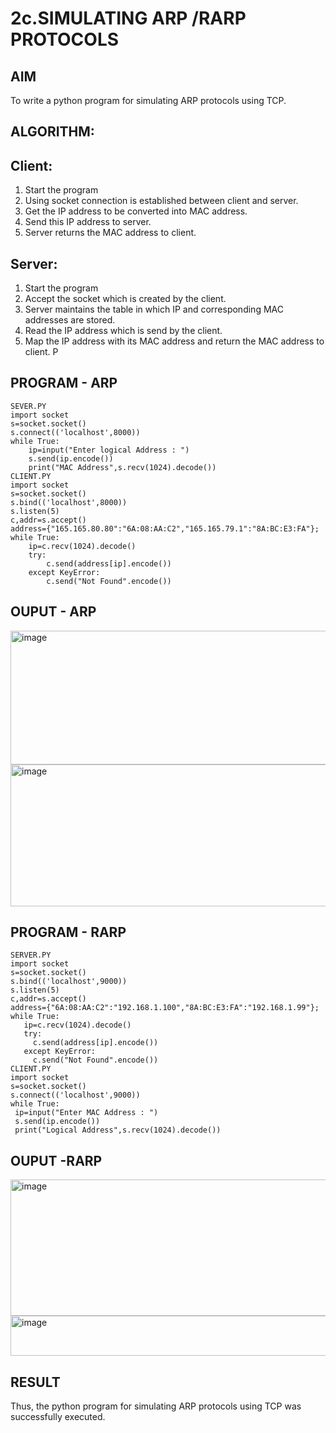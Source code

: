 # 2c.SIMULATING ARP /RARP PROTOCOLS
## AIM
To write a python program for simulating ARP protocols using TCP.
## ALGORITHM:
## Client:
1. Start the program
2. Using socket connection is established between client and server.
3. Get the IP address to be converted into MAC address.
4. Send this IP address to server.
5. Server returns the MAC address to client.
## Server:
1. Start the program
2. Accept the socket which is created by the client.
3. Server maintains the table in which IP and corresponding MAC addresses are
stored.
4. Read the IP address which is send by the client.
5. Map the IP address with its MAC address and return the MAC address to client.
P
## PROGRAM - ARP
```
SEVER.PY
import socket 
s=socket.socket() 
s.connect(('localhost',8000)) 
while True: 
    ip=input("Enter logical Address : ") 
    s.send(ip.encode()) 
    print("MAC Address",s.recv(1024).decode())
CLIENT.PY
import socket 
s=socket.socket() 
s.bind(('localhost',8000)) 
s.listen(5) 
c,addr=s.accept() 
address={"165.165.80.80":"6A:08:AA:C2","165.165.79.1":"8A:BC:E3:FA"}; 
while True: 
    ip=c.recv(1024).decode() 
    try: 
        c.send(address[ip].encode()) 
    except KeyError: 
        c.send("Not Found".encode())
```
## OUPUT - ARP
<img width="520" height="214" alt="image" src="https://github.com/user-attachments/assets/ac2760a4-c075-40a7-b47c-b03d848fd72c" />
<img width="541" height="227" alt="image" src="https://github.com/user-attachments/assets/e2b1bae4-83e2-4920-843d-c9f2cd1b7e8f" />

## PROGRAM - RARP
```
SERVER.PY
import socket
s=socket.socket()
s.bind(('localhost',9000))
s.listen(5)
c,addr=s.accept()
address={"6A:08:AA:C2":"192.168.1.100","8A:BC:E3:FA":"192.168.1.99"};
while True:
   ip=c.recv(1024).decode()
   try:
     c.send(address[ip].encode())
   except KeyError:
     c.send("Not Found".encode())
CLIENT.PY
import socket
s=socket.socket()
s.connect(('localhost',9000))
while True:
 ip=input("Enter MAC Address : ")
 s.send(ip.encode())
 print("Logical Address",s.recv(1024).decode())
```
## OUPUT -RARP
<img width="539" height="218" alt="image" src="https://github.com/user-attachments/assets/88c25474-f692-4a3d-a82e-ef7dd0f4dbac" />
<img width="544" height="64" alt="image" src="https://github.com/user-attachments/assets/a1df9713-4066-4a17-aa03-a514df5ad5d6" />

## RESULT
Thus, the python program for simulating ARP protocols using TCP was successfully 
executed.
